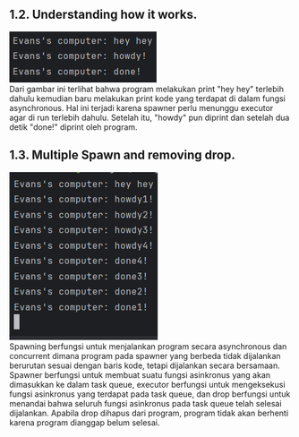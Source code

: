 ## 1.2. Understanding how it works.
![1.2](img/1.2.png)<br>
Dari gambar ini terlihat bahwa program melakukan print "hey hey" terlebih dahulu kemudian baru melakukan print kode yang terdapat di dalam fungsi asynchronous. Hal ini terjadi karena spawner perlu menunggu executor agar di run terlebih dahulu. Setelah itu, "howdy" pun diprint dan setelah dua detik "done!" diprint oleh program.

## 1.3. Multiple Spawn and removing drop.
![1.3](img/1.3.png)<br>
Spawning berfungsi untuk menjalankan program secara asynchronous dan concurrent dimana program pada spawner yang berbeda tidak dijalankan berurutan sesuai dengan baris kode, tetapi dijalankan secara bersamaan. Spawner berfungsi untuk membuat suatu fungsi asinkronus yang akan dimasukkan ke dalam task queue, executor berfungsi untuk mengeksekusi fungsi asinkronus yang terdapat pada task queue, dan drop berfungsi untuk menandai bahwa seluruh fungsi asinkronus pada task queue telah selesai dijalankan. Apabila drop dihapus dari program, program tidak akan berhenti karena program dianggap belum selesai. 